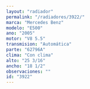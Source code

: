 ```yaml
---
layout: "radiador"
permalink: "/radiadores/3922/"
marca: "Mercedes Benz"
modelo: "E500"
ano: "2005"
motor: "V8 5.5"
transmision: "Automática"
parte: "62796A"
clima: "Con clima"
alto: "25 3/16"
ancho: "18 1/2"
observaciones: ""
id: "3922"
---
```


